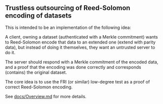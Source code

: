 Trustless outsourcing of Reed-Solomon encoding of datasets
----------------------------------------------------------

This is intended to be an implementation of the following idea:

A client, owning a dataset (authenticated with a Merkle commitment) wants
to Reed-Solomon encode that data to an extended one (extend with parity data),
but instead of doing it themselves, they want an untrusted server to do it.

The server should respond with a Merkle commitment of the encoded data, 
and a proof that the encoding was done correctly and corresponds (contains) 
the original dataset.

The core idea is to use the FRI (or similar) low-degree test as a proof of
correct Reed-Solomon encoding.

See [docs/Overview.md](docs/Outsourcing.md) for more details.
